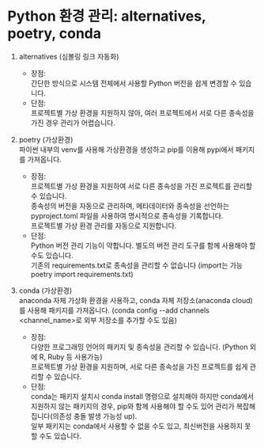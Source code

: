 # Python 환경 관리: alternatives, poetry, conda

1. alternatives (심볼링 링크 자동화)
    - 장점:<br>
        간단한 방식으로 시스템 전체에서 사용할 Python 버전을 쉽게 변경할 수 있습니다.
    - 단점:<br>
        프로젝트별 가상 환경을 지원하지 않아, 여러 프로젝트에서 서로 다른 종속성을 가진 경우 관리가 어렵습니다.

2. poetry (가상환경)<br>
    파이썬 내부의 venv를 사용해 가상환경을 생성하고 pip를 이용해 pypi에서 패키지를 가져옵니다.
    - 장점:<br>
        프로젝트별 가상 환경을 지원하여 서로 다른 종속성을 가진 프로젝트를 관리할 수 있습니다.<br>
        종속성의 버전을 자동으로 관리하며, 메타데이터와 종속성을 선언하는 pyproject.toml 파일을 사용하여 명시적으로 종속성을 기록합니다.<br>
        프로젝트별 가상 환경 관리를 자동으로 지원합니다.
    - 단점:<br>
        Python 버전 관리 기능이 약합니다. 별도의 버전 관리 도구를 함께 사용해야 할 수도 있습니다.<br>
        기존의 requirements.txt로 종속성을 관리할 수 없습니다 (import는 가능 poetry import requirements.txt)
        
3. conda (가상환경)<br>
    anaconda 자체 가상화 환경을 사용하고, conda 자체 저장소(anaconda cloud)를 사용해 패키지를 가져옵니다. (conda config --add channels <channel_name>로 외부 저장소를 추가할 수도 있음)
    - 장점:<br>
        다양한 프로그래밍 언어의 패키지 및 종속성을 관리할 수 있습니다. (Python 외에 R, Ruby 등 사용가능)<br>
        프로젝트별 가상 환경을 지원하며, 서로 다른 종속성을 가진 프로젝트를 쉽게 관리할 수 있습니다.
    - 단점:<br>
        conda는 패키지 설치시 conda install 명령으로 설치해야 하지만 conda에서 지원하지 않는 패키지의 경우, pip와 함께 사용해야 할 수도 있어 관리가 복잡해집니다(의존성 충돌 발생 가능성 up).<br>
        일부 패키지는 conda에서 사용할 수 없을 수도 있고, 최신버전을 사용하지 못 할 수도 있습니다.
